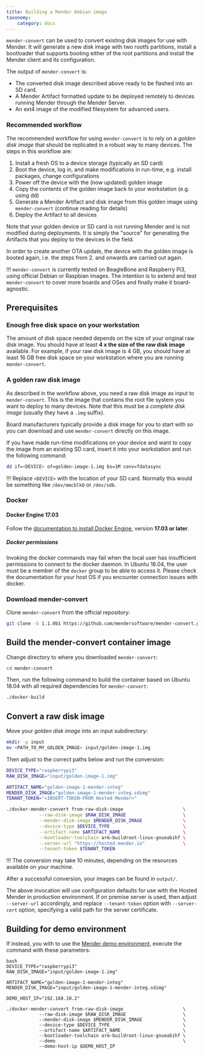 ```yaml
---
title: Building a Mender Debian image
taxonomy:
    category: docs
---
```


`mender-convert` can be used to convert existing disk images for use with
Mender. It will generate a new disk image with two rootfs partitions, install a
bootloader that supports booting either of the root partitions and install the
Mender client and its configuration.

The output of `mender-convert` is:
* The converted disk image described above ready to be flashed into an SD card.
* A Mender Artifact formatted update to be deployed remotely to devices running
  Mender through the Mender Server.
* An ext4 image of the modified filesystem for advanced users.

### Recommended workflow

The recommended workflow for using `mender-convert` is to rely on a *golden disk
image* that should be replicated in a robust way to many devices. The steps in
this workflow are:

1. Install a fresh OS to a device storage (typically an SD card)
2. Boot the device, log in, and make modifications in run-time, e.g. install
   packages, change configurations
3. Power off the device with the (now updated) golden image
4. Copy the contents of the golden image back to your workstation (e.g. using
   dd)
5. Generate a Mender Artifact and disk image from this golden image using
   `mender-convert` (continue reading for details)
6. Deploy the Artifact to all devices

Note that your golden device or SD card is not running Mender and is not
modified during deployments. It is simply the "source" for generating the
Artifacts that you deploy to the devices in the field.

In order to create another OTA update, the device with the golden image is
booted again, i.e. the steps from 2. and onwards are carried out again.

!!! `mender-convert` is currently tested on BeagleBone and Raspberry Pi3, using
official Debian or Raspbian images. The intention is to extend and test
`mender-convert` to cover more boards and OSes and finally make it
board-agnostic.

## Prerequisites

### Enough free disk space on your workstation

The amount of disk space needed depends on the size of your original raw disk image.
You should have at least **4 x the size of the raw disk image** available.
For example, if your raw disk image is 4 GB, you should have at least 16 GB free disk space on your workstation where you are running `mender-convert`.

### A golden raw disk image

As described in the workflow above, you need a raw disk image as input to `mender-convert`. This is the image that contains the root file system you want to deploy to many devices. Note that this must be a *complete disk image* (usually they have a `.img` suffix).

Board manufacturers typically provide a disk image for you to start with so you can download and use `mender-convert` directly on this image.

If you have made run-time modifications on your device and want to copy the image from an existing SD card, insert it into your workstation and run the following command:

```bash
dd if=<DEVICE> of=golden-image-1.img bs=1M conv=fdatasync
```

!!! Replace `<DEVICE>` with the location of your SD card. Normally this would be something like `/dev/mmcblk0` or `/dev/sdb`.


### Docker

#### Docker Engine 17.03

Follow the [documentation to install Docker
Engine](https://docs.docker.com/engine/installation/linux/docker-ce/ubuntu/?target=_blank),
version **17.03 or later**.

##### Docker permissions

Invoking the docker commands may fail when the local user has insufficient
permissions to connect to the docker daemon. In Ubuntu 18.04, the user must be a
member of the `docker` group to be able to access it. Please check the
documentation for your host OS if you encounter connection issues with docker.

### Download mender-convert

Clone `mender-convert` from the official repository:

<!--AUTOVERSION: "-b % https://github.com/mendersoftware/mender-convert"/mender-convert-->
```bash
git clone -b 1.1.0b1 https://github.com/mendersoftware/mender-convert.git
```

## Build the mender-convert container image

Change directory to where you downloaded `mender-convert`:

```bash
cd mender-convert
```

Then, run the following command to build the container based on Ubuntu 18.04 with all required dependencies for `mender-convert`:

```bash
./docker-build
```

## Convert a raw disk image

Move your *golden disk image* into an input subdirectory:

```bash
mkdir -p input
mv <PATH_TO_MY_GOLDEN_IMAGE> input/golden-image-1.img
```

Then adjust to the correct paths below and run the conversion:

```bash
DEVICE_TYPE="raspberrypi3"
RAW_DISK_IMAGE="input/golden-image-1.img"

ARTIFACT_NAME="golden-image-1-mender-integ"
MENDER_DISK_IMAGE="golden-image-1-mender-integ.sdimg"
TENANT_TOKEN="<INSERT-TOKEN-FROM Hosted Mender>"

./docker-mender-convert from-raw-disk-image                      \
            --raw-disk-image $RAW_DISK_IMAGE                     \
            --mender-disk-image $MENDER_DISK_IMAGE               \
            --device-type $DEVICE_TYPE                           \
            --artifact-name $ARTIFACT_NAME                       \
            --bootloader-toolchain arm-buildroot-linux-gnueabihf \
            --server-url "https://hosted.mender.io"              \
            --tenant-token $TENANT_TOKEN
```

!!! The conversion may take 10 minutes, depending on the resources available on your machine.

After a successful conversion, your images can be found in `output/`.

The above invocation will use configuration defaults for use with the Hosted
Mender in production environment. If on premise server is used, then adjust
`--server-url` accordingly, and replace `--tenant-token` option with
`--server-cert` option, specifying a valid path for the server certificate.

## Building for demo environment

If instead, you with to use the [Mender demo
environment](../../../getting-started/create-a-test-environment), execute the
command with these parameters:

```
bash
DEVICE_TYPE="raspberrypi3"
RAW_DISK_IMAGE="input/golden-image-1.img"

ARTIFACT_NAME="golden-image-1-mender-integ"
MENDER_DISK_IMAGE="input/golden-image-1-mender-integ.sdimg"

DEMO_HOST_IP="192.168.10.2"

./docker-mender-convert from-raw-disk-image                      \
            --raw-disk-image $RAW_DISK_IMAGE                     \
            --mender-disk-image $MENDER_DISK_IMAGE               \
            --device-type $DEVICE_TYPE                           \
            --artifact-name $ARTIFACT_NAME                       \
            --bootloader-toolchain arm-buildroot-linux-gnueabihf \
            --demo                                               \
            --demo-host-ip $DEMO_HOST_IP
```
